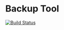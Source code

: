 # Backup Tool
[![Build Status](http://vortexlab.ddns.net:8080/job/backup/badge/icon)](http://vortexlab.ddns.net:8080/job/backup/)
